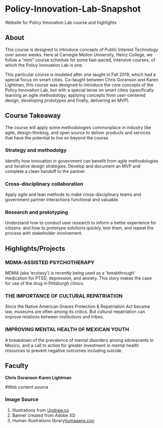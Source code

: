 # Policy-Innovation-Lab-Snapshot
Website for Policy Innovation Lab course and highlights

## About
This course is designed to introduce concepts of Public Interest Technology over seven weeks. Here at Carnegie Mellon University, Heinz College, we follow a "mini" course schedule for some fast-paced, intensive courses, of which the Policy Innovation Lab is one.

This particular course is modeled after one taught in Fall 2019, which had a special focus on smart cities. Co-taught between Chris Goranson and Karen Lightman, this course was designed to introduce the core concepts of the Policy Innovation Lab, but with a special lense on smart cities (specifically learning an agile methodology, applying concepts from user-centered design, developing prototypes and finally, delivering an MVP).

## Course Takeaway
The course will apply some methodologies commonplace in industry like agile, design-thinking, and open source to deliver products and services that have the potential to live on beyond the course.

### Strategy and methodolgy
Identify how innovation in government can benefit from agile methodologies and iterative design strategies. Develop and document an MVP and complete a clean handoff to the partner.

### Cross-disciplinary collaboration
Apply agile and lean methods to make cross-disciplinary teams and government partner interactions functional and valuable.

### Research and prototyping
Understand how to conduct user research to inform a better experience for citizens. and how to prototype solutions quickly, test them, and repeat the process with stakeholder involvement.

## Highlights/Projects

### MDMA-ASSISTED PSYCHOTHERAPY
MDMA (aka 'ecstasy') is recently being used as a 'breakthrough' medication for PTSD, depression, and anxiety. This story makes the case for use of the drug in Pittsburgh clinics.

### THE IMPORTANCE OF CULTURAL REPATRIATION
Since the Native American Graves Protection & Repatriation Act became law, museums are often among its critics. But cultural repatriation can improve relations between institutions and tribes.

### IMPROVING MENTAL HEALTH OF MEXICAN YOUTH
A breakdown of the prevalence of mental disorders among adolescents in Mexico, and a call to action for greater investment in mental health resources to prevent negative outcomes including suicide.


## Faculty
**Chris Goranson**
**Karen Lightman**

#Web content source

### Image Source

1. Illustrations from <a href="https://undraw.co/illustrations" target="_blank">Undraw.co</a>
2. Banner created from Adobe XD
3. Human illustrations library<a href="https://www.humaaans.com/" target="_blank">humaaans.coo</a>



